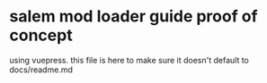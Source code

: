 # salem mod loader guide proof of concept

using vuepress. this file is here to make sure it doesn't default to docs/readme.md

